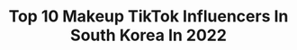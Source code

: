 ---
title: Top 10 Makeup TikTok Influencers In South Korea In 2022
description: >-
  Find top makeup TikTok influencers in South Korea in 2022. Most popular hashtags: #makeup #fyp #halloween #pov.
platform: TikTok
hits: 46
text_top: See the best TikTok accounts on inBeat.
text_bottom: Our database has 46 TikTok influencers like this in South Korea for you to pitch.
profiles:
  - username: "aiden_parkk"
    fullname: >-
      Aiden_parkk
    bio: >-
      🇰🇷 Makeup Artist ❗️Instagram: aiden_parkk ⭐️Youtube: 에이든팍 AIDEN PARK
    location: "South Korea"
    followers: 99400
    engagement: 1075
    commentsToLikes: 0.037834
    id: ck8qeitrssrx40j7812m66o60
    verified: false
    hashtags: "#kbeauty, #makeupartist, #koreanskin, #makeup"
  - username: "johnstankazue"
    fullname: >-
      kazueeee
    bio: >-
      Dark side of Kpop Pov Cat dad 🐱 Makeup 💄 📩 : kazueeee@hotmail.com
    location: "South Korea"
    followers: 310400
    engagement: 1014
    commentsToLikes: 0.070543
    id: ckbqhmuz82z4f0j23bxtmwmta
    verified: true
    hashtags: "#foryou, #halloweenmakeup, #halloweenishere, #fyp"
  - username: "dkpark_makeup"
    fullname: >-
      박도경(David Park)
    bio: >-
      Makeup artist🇰🇷 📸instargram @dkpark_makeup
    location: "South Korea"
    followers: 4637
    engagement: 600
    commentsToLikes: 0.059076
    id: ckb9elyzl29230j23m2ij3kqp
    verified: false
    hashtags: "#eyedrawing, #eyemakeup, #makeup, #espoir"
  - username: "linefriendsofficial"
    fullname: >-
      I AM SALLY!!!!!
    bio: >-
      👇 [YouTube] Makeup Cover Full version
    location: "South Korea"
    followers: 654200
    engagement: 993
    commentsToLikes: 0.011129
    id: ckb9bztulyiom0j23g6fbv4us
    verified: true
    hashtags: "#duetwithsally, #sallyfriends, #louie, #cony"
  - username: "yunji_kr"
    fullname: >-
      윤지
    bio: >-
      🎨Blanchecrew(블랑쉬크루) 🎨Instagram : yunji_kr 🎨페이스북 : 장윤지 👇🏻동호&윤지 유튜브 계정!!👇🏻
    location: "South Korea"
    followers: 976500
    engagement: 1299
    commentsToLikes: 0.028848
    id: ck9nq8y452lbd0j78p0cuham5
    verified: true
    hashtags: "#foryou, #fyp, #makeup, #doityourselfchallenge"
  - username: "matiland_mati"
    fullname: >-
      마티랜드🐰마티🐰
    bio: >-
      🇰🇷Korean🇰🇷 🐰마티랜드에 오신 손님들 반가워요🐰 🐰팬애칭 손님🐰 💖🖤👇다이어트 QnA👇💖🖤
    location: "South Korea"
    followers: 2000000
    engagement: 1169
    commentsToLikes: 0.019248
    id: ckbf2rsj5py0g0j23qndzvvta
    verified: true
    hashtags: "#pov, #fyp, #halloween, #makeup"
  - username: "alslalsl4231"
    fullname: >-
      🖤MINI싸부🖤
    bio: >-
      🌟liber 크루🌟 언니,누나 답글❌(반모자제외) 🥋태권도 사범님 사랑스런 제자들🥋 크록하.태권도 이외 다양한 컨텐츠 당신말투 제 말투
    location: "South Korea"
    followers: 61200
    engagement: 969
    commentsToLikes: 0.108946
    id: ck8kn2tevbdqq0j789xrhlil2
    verified: false
    hashtags: "#liber, #makeup, #pov, #step"
  - username: "ji_won96"
    fullname: >-
      🤎됴니🐿_ jiwon
    bio: >-
      ᴅᴇʟɪɢʜᴛ ᴄʀᴇᴡ✨ Korean🇰🇷 팬애칭: 됴토리 🐿 Everyone watching this video is my Tory🐿
    location: "South Korea"
    followers: 189600
    engagement: 827
    commentsToLikes: 0.070494
    id: ckbqnyriq8oxw0j23ylo8kxhd
    verified: false
    hashtags: "#fyp, #makeup, #hairstyle, #style"
  - username: "zon_kis"
    fullname: >-
      죵키 Jongkey🇰🇷
    bio: >-
      XXXXX Project 💄Beauty Creator 뷰티크리에이터 IG：zon_kis novsent@naver.com
    location: "South Korea"
    followers: 3000000
    engagement: 1361
    commentsToLikes: 0.014261
    id: ck83ysu5zvew50j78ydohgxlq
    verified: true
    hashtags: "#videoapp, #korean, #makeup, #hallowwenmakeup"
  - username: "ringring_417"
    fullname: >-
      린
    bio: >-
      instargram @kimtaerini weibo TAERIN0417
    location: "South Korea"
    followers: 343400
    engagement: 751
    commentsToLikes: 0.026240
    id: ck9f22akcb5uu0j78hek058qi
    verified: false
    hashtags: "#facezooming, #ootd, #fyp, #cosmetics"
---